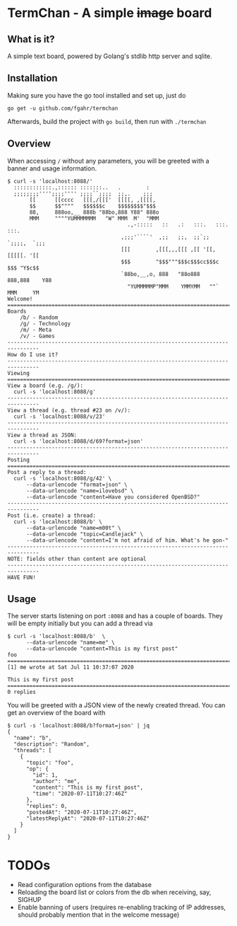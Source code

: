 # TermChan - A simple ~~image~~ board

## What is it?

A simple text board, powered by Golang's stdlib http server and sqlite.

## Installation

Making sure you have the go tool installed and set up, just do

```
go get -u github.com/fgahr/termchan
```

Afterwards, build the project with `go build`, then run with `./termchan`

## Overview

When accessing `/` without any parameters, you will be greeted with a banner and
usage information.

```
$ curl -s 'localhost:8088/'
  ::::::::::::.,:::::: :::::::..   .        :
  ;;;;;;;;'''';;;;'''' ;;;;``;;;;  ;;,.    ;;;
       [[      [[cccc   [[[,/[[['  [[[[, ,[[[[,
       $$      $$""""   $$$$$$c    $$$$$$$$"$$$
       88,     888oo,__ 888b "88bo,888 Y88" 888o
       MMM     """"YUMMMMMMM   "W" MMM  M'  "MMM
                                      .,-:::::   ::   .:   :::.   :::.    :::.
                                    ,;;;'````'  ,;;   ;;,  ;;`;;  `;;;;,  `;;;
                                    [[[        ,[[[,,,[[[ ,[[ '[[,  [[[[[. '[[
                                    $$$        "$$$"""$$$c$$$cc$$$c $$$ "Y$c$$
                                    `88bo,__,o, 888   "88o888   888,888    Y88
                                      "YUMMMMMP"MMM    YMMYMM   ""` MMM     YM
Welcome!
================================================================================
Boards
    /b/ - Random
    /g/ - Technology
    /m/ - Meta
    /v/ - Games
--------------------------------------------------------------------------------
How do I use it?
--------------------------------------------------------------------------------
Viewing
================================================================================
View a board (e.g. /g/):
  curl -s 'localhost:8088/g'
--------------------------------------------------------------------------------
View a thread (e.g. thread #23 on /v/):
  curl -s 'localhost:8088/v/23'
--------------------------------------------------------------------------------
View a thread as JSON:
  curl -s 'localhost:8088/d/69?format=json'
--------------------------------------------------------------------------------
Posting
================================================================================
Post a reply to a thread:
  curl -s 'localhost:8088/g/42' \
      --data-urlencode "format=json" \
      --data-urlencode "name=ilovebsd" \
      --data-urlencode "content=Have you considered OpenBSD?"
--------------------------------------------------------------------------------
Post (i.e. create) a thread:
  curl -s 'localhost:8088/b' \
      --data-urlencode "name=m00t" \
      --data-urlencode "topic=Candlejack" \
      --data-urlencode "content=I'm not afraid of him. What's he gon-"
--------------------------------------------------------------------------------
NOTE: fields other than content are optional
--------------------------------------------------------------------------------
HAVE FUN!
```

## Usage

The server starts listening on port `:8088` and has a couple of boards.
They will be empty initially but you can add a thread via

```
$ curl -s 'localhost:8088/b'  \
      --data-urlencode "name=me" \
      --data-urlencode "content=This is my first post"
foo
================================================================================
[1] me wrote at Sat Jul 11 10:37:07 2020

This is my first post
================================================================================
0 replies
```

You will be greeted with a JSON view of the newly created thread. You can get an
overview of the board with

```
$ curl -s 'localhost:8088/b?format=json' | jq
{
  "name": "b",
  "description": "Random",
  "threads": [
    {
      "topic": "foo",
      "op": {
        "id": 1,
        "author": "me",
        "content": "This is my first post",
        "time": "2020-07-11T10:27:46Z"
      },
      "replies": 0,
      "postedAt": "2020-07-11T10:27:46Z",
      "latestReplyAt": "2020-07-11T10:27:46Z"
    }
  ]
}
```

# TODOs

- Read configuration options from the database
- Reloading the board list or colors from the db when receiving, say, SIGHUP
- Enable banning of users (requires re-enabling tracking of IP addresses, should
  probably mention that in the welcome message)
